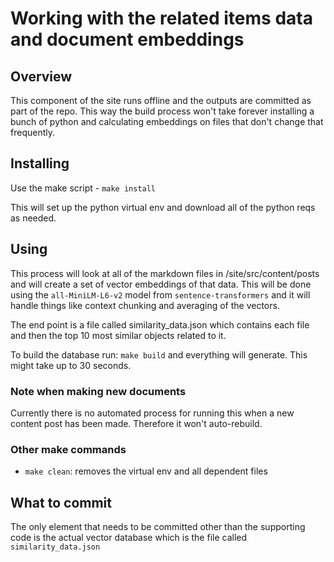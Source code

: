 # Working with the related items data and document embeddings

## Overview

This component of the site runs offline and the outputs are committed as
part of the repo. This way the build process won't take forever installing
a bunch of python and calculating embeddings on files that don't change that
frequently.

## Installing

Use the make script - `make install`

This will set up the python virtual env and download all of the python reqs as
needed.

## Using

This process will look at all of the markdown files in /site/src/content/posts
and will create a set of vector embeddings of that data. This will be done using
the `all-MiniLM-L6-v2` model from `sentence-transformers` and it will handle things
like context chunking and averaging of the vectors.

The end point is a file called similarity_data.json which contains each
file and then the top 10 most similar objects related to it.

To build the database run: `make build` and everything will generate. This might
take up to 30 seconds.

### Note when making new documents

Currently there is no automated process for running this when a new content
post has been made. Therefore it won't auto-rebuild.

### Other make commands

* `make clean`: removes the virtual env and all dependent files

## What to commit

The only element that needs to be committed other than the supporting code is
the actual vector database which is the file called `similarity_data.json`


